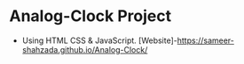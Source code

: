 # Analog-Clock Project 
- Using HTML CSS & JavaScript.
[Website]-https://sameer-shahzada.github.io/Analog-Clock/
